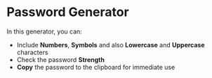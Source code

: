# Password Generator

In this generator, you can:

- Include **Numbers**, **Symbols** and also **Lowercase** and **Uppercase** characters
- Check the password **Strength**
- **Copy** the password to the clipboard for immediate use